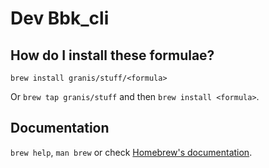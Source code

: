 # Dev Bbk_cli

## How do I install these formulae?

`brew install granis/stuff/<formula>`

Or `brew tap granis/stuff` and then `brew install <formula>`.

## Documentation

`brew help`, `man brew` or check [Homebrew's documentation](https://docs.brew.sh).
